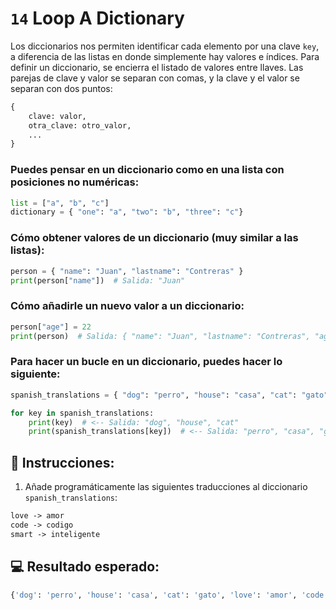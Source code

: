 # `14` Loop A Dictionary

Los diccionarios nos permiten identificar cada elemento por una clave `key`, a diferencia de las listas en donde simplemente hay valores e índices. Para definir un diccionario, se encierra el listado de valores entre llaves. Las parejas de clave y valor se separan con comas, y la clave y el valor se separan con dos puntos: 

```py
{
    clave: valor,
    otra_clave: otro_valor, 
    ...
}
```

### Puedes pensar en un diccionario como en una lista con posiciones no numéricas:

```python
list = ["a", "b", "c"]
dictionary = { "one": "a", "two": "b", "three": "c"}
```

### Cómo obtener valores de un diccionario (muy similar a las listas):

```python
person = { "name": "Juan", "lastname": "Contreras" }
print(person["name"])  # Salida: "Juan"
```

### Cómo añadirle un nuevo valor a un diccionario:

```python
person["age"] = 22
print(person)  # Salida: { "name": "Juan", "lastname": "Contreras", "age": 22 }
```

### Para hacer un bucle en un diccionario, puedes hacer lo siguiente:

```python
spanish_translations = { "dog": "perro", "house": "casa", "cat": "gato" }

for key in spanish_translations:
    print(key)  # <-- Salida: "dog", "house", "cat"
    print(spanish_translations[key])  # <-- Salida: "perro", "casa", "gato"
```

## 📝 Instrucciones:

1. Añade programáticamente las siguientes traducciones al diccionario `spanish_translations`:

```txt
love -> amor
code -> codigo
smart -> inteligente
```

## 💻 Resultado esperado:

```py
{'dog': 'perro', 'house': 'casa', 'cat': 'gato', 'love': 'amor', 'code': 'codigo', 'smart': 'inteligente'}
```
